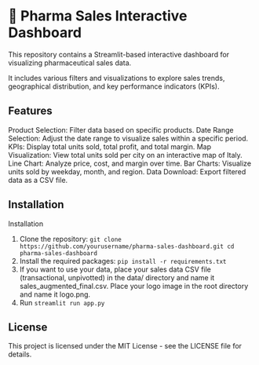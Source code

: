 # 💊 Pharma Sales Interactive Dashboard 
This repository contains a Streamlit-based interactive dashboard for visualizing pharmaceutical sales data. 

It includes various filters and visualizations to explore sales trends, geographical distribution, and key performance indicators (KPIs).

## Features
Product Selection: Filter data based on specific products.
Date Range Selection: Adjust the date range to visualize sales within a specific period.
KPIs: Display total units sold, total profit, and total margin.
Map Visualization: View total units sold per city on an interactive map of Italy.
Line Chart: Analyze price, cost, and margin over time.
Bar Charts: Visualize units sold by weekday, month, and region.
Data Download: Export filtered data as a CSV file.

## Installation
Installation
1. Clone the repository:
`git clone https://github.com/yourusername/pharma-sales-dashboard.git
cd pharma-sales-dashboard`
2. Install the required packages:
`pip install -r requirements.txt`
3. If you want to use your data, place your sales data CSV file (transactional, unpivotted) in the data/ directory and name it sales_augmented_final.csv. Place your logo image in the root directory and name it logo.png.
4. Run `streamlit run app.py`

## License
This project is licensed under the MIT License - see the LICENSE file for details.
